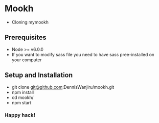 # Mookh
- Cloning mymookh

## Prerequisites
- Node >= v6.0.0
- If you want to modify sass file you need to have sass pree-installed on your computer

## Setup and Installation
- git clone git@github.com:DennisWanjiru/mookh.git
- npm install
- cd mookh/
- npm start


### Happy hack!